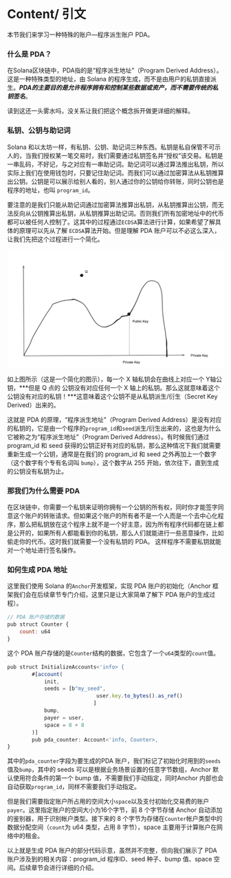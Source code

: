 # Content/ 引文

本节我们来学习一种特殊的账户—程序派生账户 PDA。

### 什么是 PDA？

在Solana区块链中，PDA指的是“程序派生地址”（Program Derived Address）。这是一种特殊类型的地址，由 Solana 的程序生成，而不是由用户的私钥直接派生。***PDA的主要目的是允许程序拥有和控制某些数据或资产，而不需要传统的私钥签名***。

读到这还一头雾水吗，没关系让我们把这个概念拆开做更详细的解释。

### 私钥、公钥与助记词

Solana 和以太坊一样，有私钥、公钥、助记词三种东西。私钥是私自保管不可示人的，当我们授权某一笔交易时，我们需要通过私钥签名并“授权”该交易。私钥是一串乱码，不好记，与之对应有一串助记词。助记词可以通过算法推出私钥，所以实际上我们在使用钱包时，只要记住助记词。而我们可以通过加密算法从私钥推算出公钥。公钥是可以展示给别人看的，别人通过你的公钥给你转账，同时公钥也是程序的地址，也叫 `program_id`。

要注意的是我们只能从助记词通过加密算法推算出私钥，从私钥推算出公钥，而无法反向从公钥推算出私钥，从私钥推算出助记词。否则我们所有加密地址中的代币都可以被任何人控制了。这其中的过程通过`ECDSA`算法进行计算，如果希望了解具体的原理可以先从了解 `ECDSA`算法开始。但是理解 PDA 账户可以不必这么深入，让我们先把这个过程进行一个简化。

![Untitled](./img/3-1.png)

如上图所示（这是一个简化的图示），每一个 X 轴私钥会在曲线上对应一个 Y轴公钥，***但是 Q 点的  公钥没有对应任何一个 X 轴上的私钥。那么这就意味着这个公钥没有对应的私钥！***这意味着这个公钥不是从私钥派生/衍生（Secret Key Derived）出来的。

这就是 PDA 的原理，“程序派生地址”（Program Derived Address）是没有对应的私钥的，它是由一个程序的`program_id`和`seed`派生/衍生出来的，这也是为什么它被称之为“程序派生地址”（Program Derived Address）。有时候我们通过 program_id 和 seed 获得的公钥正好有对应的私钥，那么这种情况下我们就需要重新生成一个公钥，通常是在我们的 program_id 和 seed 之外再加上一个数字（这个数字有个专有名词叫 `bump`），这个数字从 255 开始，依次往下，直到生成的公钥没有私钥为止。

### 那我们为什么需要 PDA

在区块链中，你需要一个私钥来证明你拥有一个公钥的所有权，同时你才能签字同意这个账户的转账请求。但如果这个账户的所有者不是一个人而是一个去中心化程序，那么把私钥放在这个程序上就不是一个好主意，因为所有程序代码都在链上都是公开的，如果所有人都能看到你的私钥，那么人们就能进行一些恶意操作，比如偷走你的代币。这时我们就需要一个没有私钥的 PDA。 这样程序不需要私钥就能对一个地址进行签名操作。

### 如何生成 PDA 地址

这里我们使用 Solana 的`Anchor`开发框架，实现 PDA 账户的初始化（Anchor 框架我们会在后续章节专门介绍，这里只是让大家简单了解下 PDA 账户的生成过程）。

```jsx
// PDA 账户存储的数据
pub struct Counter {
    count: u64
}
```

这个 PDA 账户存储的是`Counter`结构的数据，它包含了一个`u64`类型的`count`值。

```jsx
pub struct InitializeAccounts<'info> {
		#[account(
			init, 
			seeds = [b"my_seed", 
							 user.key.to_bytes().as_ref()
							]
			bump,
			payer = user, 
			space = 8 + 8
		)]
		pub pda_counter: Account<'info, Counter>,
}
```

其中的`pda_counter`字段为要生成的PDA 账户，我们标记了初始化时用到的`seeds`值及`bump`，其中的 seeds 可以是根据业务场景设置的任意字节数组，Anchor 默认使用符合条件的第一个 bump 值，不需要我们手动指定，同时Anchor 内部也会自动获取`program_id`，同样不需要我们手动指定。

但是我们需要指定账户所占用的空间大小`space`以及支付初始化交易费的账户`payer`。这里指定账户的空间大小为16个字节，前 8 个字节存储 Anchor 自动添加的鉴别器，用于识别帐户类型。接下来的 8 个字节为存储在`Counter`帐户类型中的数据分配空间（`count`为 u64 类型，占用 8 字节），space 主要用于计算账户在网络中的租金。

以上就是生成 PDA 账户的部分代码示意，虽然并不完整，但向我们展示了 PDA 账户涉及到的相关内容：program_id 程序ID、seed 种子、bump 值、space 空间。后续章节会进行详细的介绍。